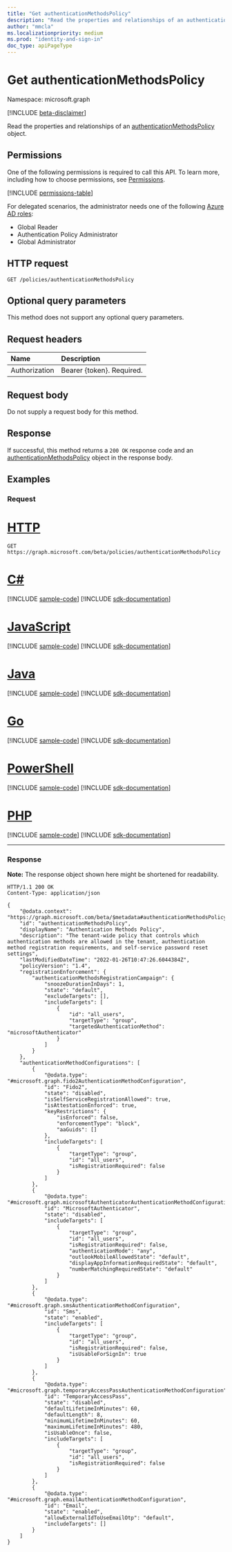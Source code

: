 ```yaml
---
title: "Get authenticationMethodsPolicy"
description: "Read the properties and relationships of an authenticationMethodsPolicy object."
author: "mmcla"
ms.localizationpriority: medium
ms.prod: "identity-and-sign-in"
doc_type: apiPageType
---
```


# Get authenticationMethodsPolicy
Namespace: microsoft.graph

[!INCLUDE [beta-disclaimer](../../includes/beta-disclaimer.md)]

Read the properties and relationships of an [authenticationMethodsPolicy](../resources/authenticationmethodspolicy.md) object.

## Permissions
One of the following permissions is required to call this API. To learn more, including how to choose permissions, see [Permissions](/graph/permissions-reference).

<!-- { "blockType": "permissions", "name": "authenticationmethodspolicy_get" } -->
[!INCLUDE [permissions-table](../includes/permissions/authenticationmethodspolicy-get-permissions.md)]

For delegated scenarios, the administrator needs one of the following [Azure AD roles](/azure/active-directory/users-groups-roles/directory-assign-admin-roles#available-roles):

* Global Reader
* Authentication Policy Administrator
* Global Administrator

## HTTP request

<!-- {
  "blockType": "ignored"
}
-->
``` http
GET /policies/authenticationMethodsPolicy
```

## Optional query parameters
This method does not support any optional query parameters.

## Request headers
|Name|Description|
|:---|:---|
|Authorization|Bearer {token}. Required.|

## Request body
Do not supply a request body for this method.

## Response

If successful, this method returns a `200 OK` response code and an [authenticationMethodsPolicy](../resources/authenticationmethodspolicy.md) object in the response body.

## Examples

### Request

# [HTTP](#tab/http)
<!-- {
  "blockType": "request",
  "name": "get_authenticationmethodspolicy"
}
-->
``` http
GET https://graph.microsoft.com/beta/policies/authenticationMethodsPolicy
```

# [C#](#tab/csharp)
[!INCLUDE [sample-code](../includes/snippets/csharp/get-authenticationmethodspolicy-csharp-snippets.md)]
[!INCLUDE [sdk-documentation](../includes/snippets/snippets-sdk-documentation-link.md)]

# [JavaScript](#tab/javascript)
[!INCLUDE [sample-code](../includes/snippets/javascript/get-authenticationmethodspolicy-javascript-snippets.md)]
[!INCLUDE [sdk-documentation](../includes/snippets/snippets-sdk-documentation-link.md)]

# [Java](#tab/java)
[!INCLUDE [sample-code](../includes/snippets/java/get-authenticationmethodspolicy-java-snippets.md)]
[!INCLUDE [sdk-documentation](../includes/snippets/snippets-sdk-documentation-link.md)]

# [Go](#tab/go)
[!INCLUDE [sample-code](../includes/snippets/go/get-authenticationmethodspolicy-go-snippets.md)]
[!INCLUDE [sdk-documentation](../includes/snippets/snippets-sdk-documentation-link.md)]

# [PowerShell](#tab/powershell)
[!INCLUDE [sample-code](../includes/snippets/powershell/get-authenticationmethodspolicy-powershell-snippets.md)]
[!INCLUDE [sdk-documentation](../includes/snippets/snippets-sdk-documentation-link.md)]

# [PHP](#tab/php)
[!INCLUDE [sample-code](../includes/snippets/php/get-authenticationmethodspolicy-php-snippets.md)]
[!INCLUDE [sdk-documentation](../includes/snippets/snippets-sdk-documentation-link.md)]

---



### Response
**Note:** The response object shown here might be shortened for readability.
<!-- {
  "blockType": "response",
  "truncated": true,
  "@odata.type": "microsoft.graph.authenticationMethodsPolicy"
}
-->
``` http
HTTP/1.1 200 OK
Content-Type: application/json

{
    "@odata.context": "https://graph.microsoft.com/beta/$metadata#authenticationMethodsPolicy",
    "id": "authenticationMethodsPolicy",
    "displayName": "Authentication Methods Policy",
    "description": "The tenant-wide policy that controls which authentication methods are allowed in the tenant, authentication method registration requirements, and self-service password reset settings",
    "lastModifiedDateTime": "2022-01-26T10:47:26.6044384Z",
    "policyVersion": "1.4",
    "registrationEnforcement": {
        "authenticationMethodsRegistrationCampaign": {
            "snoozeDurationInDays": 1,
            "state": "default",
            "excludeTargets": [],
            "includeTargets": [
                {
                    "id": "all_users",
                    "targetType": "group",
                    "targetedAuthenticationMethod": "microsoftAuthenticator"
                }
            ]
        }
    },
    "authenticationMethodConfigurations": [
        {
            "@odata.type": "#microsoft.graph.fido2AuthenticationMethodConfiguration",
            "id": "Fido2",
            "state": "disabled",
            "isSelfServiceRegistrationAllowed": true,
            "isAttestationEnforced": true,
            "keyRestrictions": {
                "isEnforced": false,
                "enforcementType": "block",
                "aaGuids": []
            },
            "includeTargets": [
                {
                    "targetType": "group",
                    "id": "all_users",
                    "isRegistrationRequired": false
                }
            ]
        },
        {
            "@odata.type": "#microsoft.graph.microsoftAuthenticatorAuthenticationMethodConfiguration",
            "id": "MicrosoftAuthenticator",
            "state": "disabled",
            "includeTargets": [
                {
                    "targetType": "group",
                    "id": "all_users",
                    "isRegistrationRequired": false,
                    "authenticationMode": "any",
                    "outlookMobileAllowedState": "default",
                    "displayAppInformationRequiredState": "default",
                    "numberMatchingRequiredState": "default"
                }
            ]
        },
        {
            "@odata.type": "#microsoft.graph.smsAuthenticationMethodConfiguration",
            "id": "Sms",
            "state": "enabled",
            "includeTargets": [
                {
                    "targetType": "group",
                    "id": "all_users",
                    "isRegistrationRequired": false,
                    "isUsableForSignIn": true
                }
            ]
        },
        {
            "@odata.type": "#microsoft.graph.temporaryAccessPassAuthenticationMethodConfiguration",
            "id": "TemporaryAccessPass",
            "state": "disabled",
            "defaultLifetimeInMinutes": 60,
            "defaultLength": 8,
            "minimumLifetimeInMinutes": 60,
            "maximumLifetimeInMinutes": 480,
            "isUsableOnce": false,
            "includeTargets": [
                {
                    "targetType": "group",
                    "id": "all_users",
                    "isRegistrationRequired": false
                }
            ]
        },
        {
            "@odata.type": "#microsoft.graph.emailAuthenticationMethodConfiguration",
            "id": "Email",
            "state": "enabled",
            "allowExternalIdToUseEmailOtp": "default",
            "includeTargets": []
        }
    ]
}
```
